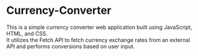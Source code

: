 # Currency-Converter
This is a simple currency converter web application built using JavaScript, HTML, and CSS. 
<br>
It utilizes the Fetch API to fetch currency exchange rates from an external API and performs conversions based on user input.
